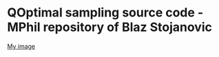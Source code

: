 # QOptimal sampling source code - MPhil repository of Blaz Stojanovic

[My image](username.github.com/repository/img/image.jpg)
